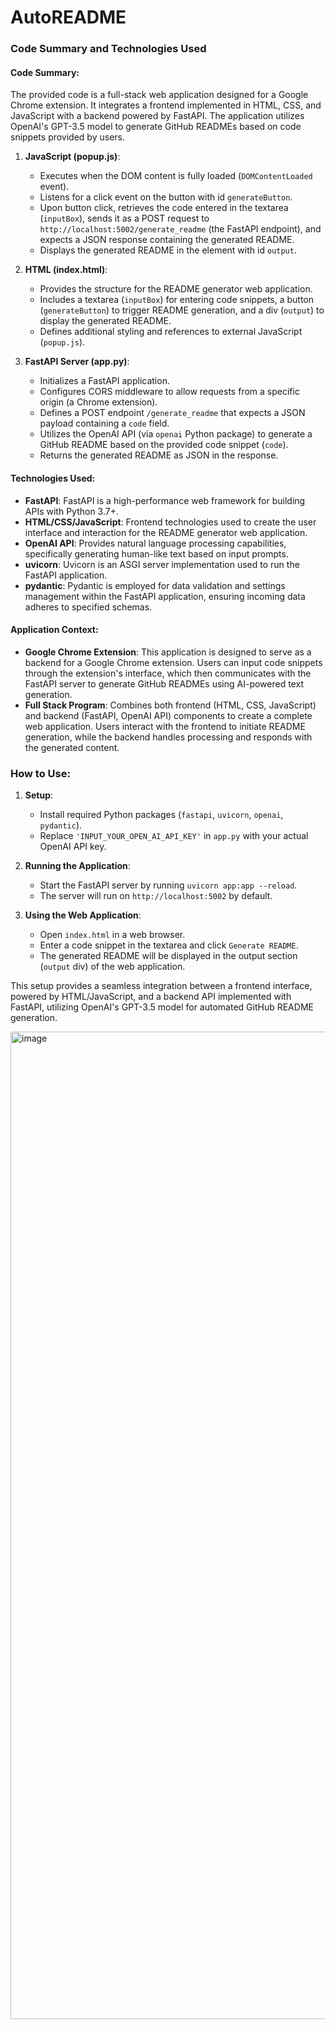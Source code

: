# AutoREADME

### Code Summary and Technologies Used

#### Code Summary:
The provided code is a full-stack web application designed for a Google Chrome extension. It integrates a frontend implemented in HTML, CSS, and JavaScript with a backend powered by FastAPI. The application utilizes OpenAI's GPT-3.5 model to generate GitHub READMEs based on code snippets provided by users.

1. **JavaScript (popup.js)**:
   - Executes when the DOM content is fully loaded (`DOMContentLoaded` event).
   - Listens for a click event on the button with id `generateButton`.
   - Upon button click, retrieves the code entered in the textarea (`inputBox`), sends it as a POST request to `http://localhost:5002/generate_readme` (the FastAPI endpoint), and expects a JSON response containing the generated README.
   - Displays the generated README in the element with id `output`.

2. **HTML (index.html)**:
   - Provides the structure for the README generator web application.
   - Includes a textarea (`inputBox`) for entering code snippets, a button (`generateButton`) to trigger README generation, and a div (`output`) to display the generated README.
   - Defines additional styling and references to external JavaScript (`popup.js`).

3. **FastAPI Server (app.py)**:
   - Initializes a FastAPI application.
   - Configures CORS middleware to allow requests from a specific origin (a Chrome extension).
   - Defines a POST endpoint `/generate_readme` that expects a JSON payload containing a `code` field.
   - Utilizes the OpenAI API (via `openai` Python package) to generate a GitHub README based on the provided code snippet (`code`).
   - Returns the generated README as JSON in the response.

#### Technologies Used:
- **FastAPI**: FastAPI is a high-performance web framework for building APIs with Python 3.7+.
- **HTML/CSS/JavaScript**: Frontend technologies used to create the user interface and interaction for the README generator web application.
- **OpenAI API**: Provides natural language processing capabilities, specifically generating human-like text based on input prompts.
- **uvicorn**: Uvicorn is an ASGI server implementation used to run the FastAPI application.
- **pydantic**: Pydantic is employed for data validation and settings management within the FastAPI application, ensuring incoming data adheres to specified schemas.

#### Application Context:
- **Google Chrome Extension**: This application is designed to serve as a backend for a Google Chrome extension. Users can input code snippets through the extension's interface, which then communicates with the FastAPI server to generate GitHub READMEs using AI-powered text generation.
- **Full Stack Program**: Combines both frontend (HTML, CSS, JavaScript) and backend (FastAPI, OpenAI API) components to create a complete web application. Users interact with the frontend to initiate README generation, while the backend handles processing and responds with the generated content.

### How to Use:
1. **Setup**:
   - Install required Python packages (`fastapi`, `uvicorn`, `openai`, `pydantic`).
   - Replace `'INPUT_YOUR_OPEN_AI_API_KEY'` in `app.py` with your actual OpenAI API key.

2. **Running the Application**:
   - Start the FastAPI server by running `uvicorn app:app --reload`.
   - The server will run on `http://localhost:5002` by default.

3. **Using the Web Application**:
   - Open `index.html` in a web browser.
   - Enter a code snippet in the textarea and click `Generate README`.
   - The generated README will be displayed in the output section (`output` div) of the web application.

This setup provides a seamless integration between a frontend interface, powered by HTML/JavaScript, and a backend API implemented with FastAPI, utilizing OpenAI's GPT-3.5 model for automated GitHub README generation.

<img width="1580" alt="image" src="https://github.com/iratansh/AutoREADME/assets/151393106/76bfcdd4-749e-4735-92c4-5d3a868d6153">
